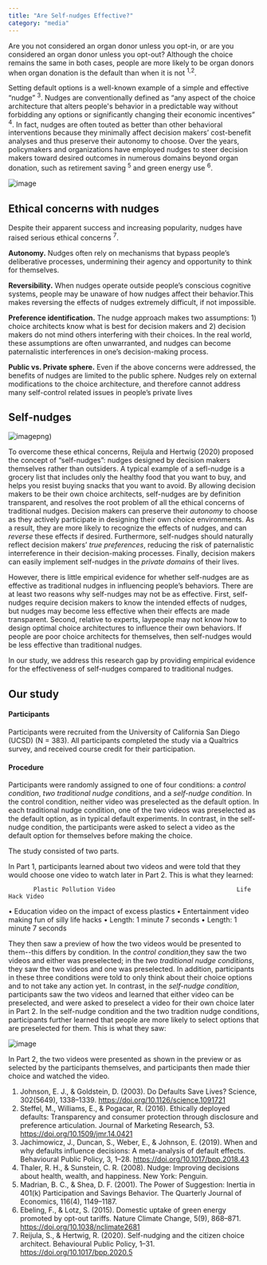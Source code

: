 ```yaml
---
title: "Are Self-nudges Effective?"
category: "media"
---
```


Are you not considered an organ donor unless you opt-in, or are you considered an organ donor unless you opt-out? Although the choice remains the same in both cases, people are more likely to be organ donors when organ donation is the default than when it is not <sup>1,2</sup>. 

Setting default options is a well-known example of a simple and effective “nudge” <sup>3</sup>. Nudges are conventionally defined as “any aspect of the choice architecture that alters people's behavior in a predictable way without forbidding any options or significantly changing their economic incentives” <sup>4</sup>. In fact, nudges are often touted as better than other behavioral interventions because they minimally affect decision makers’ cost-benefit analyses and thus preserve their autonomy to choose. Over the years, policymakers and organizations have employed nudges to steer decision makers toward desired outcomes in numerous domains beyond organ donation, such as retirement saving <sup>5</sup> and green energy use <sup>6</sup>.

![image](https://user-images.githubusercontent.com/92596882/214705137-2d3ae9d6-a8a5-4396-b085-0b88efa3b25a.png)

## Ethical concerns with nudges
Despite their apparent success and increasing popularity, nudges have raised serious ethical concerns <sup>7</sup>.

**Autonomy.** Nudges often rely on mechanisms that bypass people’s deliberative processes, undermining their agency and opportunity to think for themselves. 

**Reversibility.** When nudges operate outside people’s conscious cognitive systems, people may be unaware of how nudges affect their behavior.This makes reversing the effects of nudges extremely difficult, if not impossible.

**Preference identification.** The nudge approach makes two assumptions: 1) choice architects know what is best for decision makers and 2) decision makers do not mind others interfering with their choices. In the real world, these assumptions are often unwarranted, and nudges can become paternalistic interferences in one’s decision-making process. 

**Public vs. Private sphere.** Even if the above concerns were addressed, the benefits of nudges are limited to the public sphere. Nudges rely on external modifications to the choice architecture, and therefore cannot address many self-control related issues in people’s private lives 

## Self-nudges
![image](https://user-images.githubusercontent.com/92596882/214705040-35ba9e57-1a40-487d-a7ad-3e6921a0de9c.png)png)

To overcome these ethical concerns, Reijula and Hertwig (2020) proposed the concept of “self-nudges”: nudges designed by decision makers themselves rather than outsiders. A typical example of a sefl-nudge is a grocery list that includes only the healthy food that you want to buy, and helps you resist buying snacks that you want to avoid. By allowing decision makers to be their own choice architects, self-nudges are by definition transparent, and resolves the root problem of all the ethical concerns of traditional nudges. Decision makers can preserve their _autonomy_ to choose as they actively participate in designing their own choice environments. As a result, they are more likely to recognize the effects of nudges, and can _reverse_ these effects if desired. Furthermore, self-nudges should naturally reflect decision makers’ _true preferences_, reducing the risk of paternalistic interreference in their decision-making processes. Finally, decision makers can easily implement self-nudges in the _private domains_ of their lives.

However, there is little empirical evidence for whether self-nudges are as effective as traditional nudges in influencing people’s behaviors. There are at least two reasons why self-nudges may not be as effective. First, self-nudges require decision makers to know the intended effects of nudges, but nudges may become less effective when their effects are made transparent. Second, relative to experts, laypeople may not know how to design optimal choice architectures to influence their own behaviors. If people are poor choice architects for themselves, then self-nudges would be less effective than traditional nudges.

In our study, we address this research gap by providing empirical evidence for the effectiveness of self-nudges compared to traditional nudges. 

## Our study
#### Participants
Participants were recruited from the University of California San Diego (UCSD) (N = 383). All participants completed the study via a Qualtrics survey, and received course credit for their participation. 

#### Procedure
Participants were randomly assigned to one of four conditions: a _control condition_, _two traditional nudge conditions_, and a _self-nudge condition_. In the control condition, neither video was preselected as the default option. In each traditional nudge condition, one of the two videos was preselected as the default option, as in typical default experiments. In contrast, in the self-nudge condition, the participants were asked to select a video as the default option for themselves before making the choice.

The study consisted of two parts. 

In Part 1, participants learned about two videos and were told that they would choose one video to watch later in Part 2. This is what they learned:

           Plastic Pollution Video	                                Life Hack Video
•	Education video on the impact of excess plastics     •	Entertainment video making fun of silly life hacks
•	Length: 1 minute 7 seconds	                         •	Length: 1 minute 7 seconds     

They then saw a preview of how the two videos would be presented to them--this differs by condition. In the _control condition_,they saw the two videos and either was preselected; in the _two traditional nudge conditions_, they saw the two videos and one was preselected. In addition, participants in these three conditions were told to only think about their choice options and to not take any action yet. In contrast, in the _self-nudge condition_, participants saw the two videos and learned that either video can be preselected, and were asked to preselect a video for their own choice later in Part 2. In the self-nudge condition and the two tradition nudge conditions, participants further learned that people are more likely to select options that are preselected for them. This is what they saw: 

![image](https://user-images.githubusercontent.com/92596882/214707523-cca15e7b-1f21-444d-8822-a1ad86ad17e3.png)

In Part 2, the two videos were presented as shown in the preview or as selected by the participants themselves, and participants then made thier choice and watched the video. 

1. Johnson, E. J., & Goldstein, D. (2003). Do Defaults Save Lives? Science, 302(5649), 1338–1339. https://doi.org/10.1126/science.1091721
2. Steffel, M., Williams, E., & Pogacar, R. (2016). Ethically deployed defaults: Transparency and consumer protection through disclosure and preference articulation. Journal of Marketing Research, 53. https://doi.org/10.1509/jmr.14.0421
3. Jachimowicz, J., Duncan, S., Weber, E., & Johnson, E. (2019). When and why defaults influence decisions: A meta-analysis of default effects. Behavioural Public Policy, 3, 1–28. https://doi.org/10.1017/bpp.2018.43
4. Thaler, R. H., & Sunstein, C. R. (2008). Nudge: Improving decisions about health, wealth, and happiness. New York: Penguin.
5. Madrian, B. C., & Shea, D. F. (2001). The Power of Suggestion: Inertia in 401(k) Participation and Savings Behavior. The Quarterly Journal of Economics, 116(4), 1149–1187.
6. Ebeling, F., & Lotz, S. (2015). Domestic uptake of green energy promoted by opt-out tariffs. Nature Climate Change, 5(9), 868–871. https://doi.org/10.1038/nclimate2681
7. Reijula, S., & Hertwig, R. (2020). Self-nudging and the citizen choice architect. Behavioural Public Policy, 1–31. https://doi.org/10.1017/bpp.2020.5
